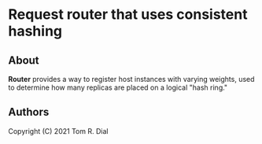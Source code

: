 # Request router that uses consistent hashing

## About

**Router** provides a way to register host instances with varying weights,
used to determine how many replicas are placed on a logical "hash ring."

## Authors
Copyright (C) 2021 Tom R. Dial 

